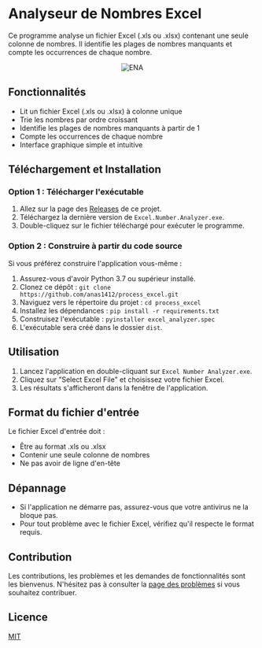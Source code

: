 # Analyseur de Nombres Excel

Ce programme analyse un fichier Excel (.xls ou .xlsx) contenant une seule colonne de nombres. Il identifie les plages de nombres manquants et compte les occurrences de chaque nombre.

<div align="center">
  <img src="https://github.com/anas1412/process_excel/raw/main/ENA.png" alt="ENA" />
</div>


## Fonctionnalités

- Lit un fichier Excel (.xls ou .xlsx) à colonne unique
- Trie les nombres par ordre croissant
- Identifie les plages de nombres manquants à partir de 1
- Compte les occurrences de chaque nombre
- Interface graphique simple et intuitive

## Téléchargement et Installation

### Option 1 : Télécharger l'exécutable

1. Allez sur la page des [Releases](https://github.com/anas1412/process_excel/releases) de ce projet.
2. Téléchargez la dernière version de `Excel.Number.Analyzer.exe`.
3. Double-cliquez sur le fichier téléchargé pour exécuter le programme.

### Option 2 : Construire à partir du code source

Si vous préférez construire l'application vous-même :

1. Assurez-vous d'avoir Python 3.7 ou supérieur installé.
2. Clonez ce dépôt :
   `git clone https://github.com/anas1412/process_excel.git`
3. Naviguez vers le répertoire du projet :
   `cd process_excel`
4. Installez les dépendances :
   `pip install -r requirements.txt`
5. Construisez l'exécutable :
   `pyinstaller excel_analyzer.spec`
6. L'exécutable sera créé dans le dossier `dist`.

## Utilisation

1. Lancez l'application en double-cliquant sur `Excel Number Analyzer.exe`.
2. Cliquez sur "Select Excel File" et choisissez votre fichier Excel.
3. Les résultats s'afficheront dans la fenêtre de l'application.

## Format du fichier d'entrée

Le fichier Excel d'entrée doit :

- Être au format .xls ou .xlsx
- Contenir une seule colonne de nombres
- Ne pas avoir de ligne d'en-tête

## Dépannage

- Si l'application ne démarre pas, assurez-vous que votre antivirus ne la bloque pas.
- Pour tout problème avec le fichier Excel, vérifiez qu'il respecte le format requis.

## Contribution

Les contributions, les problèmes et les demandes de fonctionnalités sont les bienvenus. N'hésitez pas à consulter la [page des problèmes](https://github.com/anas1412/process_excel/issues) si vous souhaitez contribuer.

## Licence

[MIT](https://choosealicense.com/licenses/mit/)
